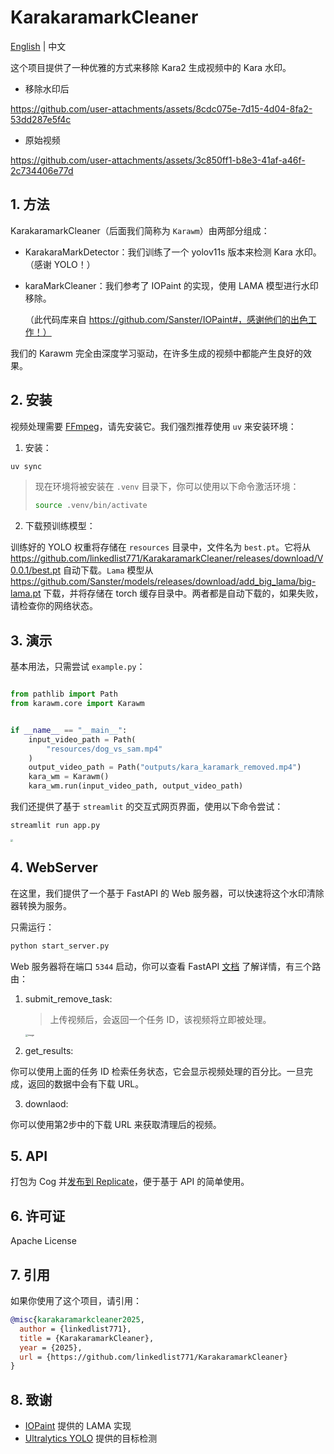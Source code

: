 # KarakaramarkCleaner

[English](README.md) | 中文

这个项目提供了一种优雅的方式来移除 Kara2 生成视频中的 Kara 水印。


- 移除水印后

https://github.com/user-attachments/assets/8cdc075e-7d15-4d04-8fa2-53dd287e5f4c

- 原始视频

https://github.com/user-attachments/assets/3c850ff1-b8e3-41af-a46f-2c734406e77d




## 1. 方法

KarakaramarkCleaner（后面我们简称为 `Karawm`）由两部分组成：

- KarakaraMarkDetector：我们训练了一个 yolov11s 版本来检测 Kara 水印。（感谢 YOLO！）

- karaMarkCleaner：我们参考了 IOPaint 的实现，使用 LAMA 模型进行水印移除。

  （此代码库来自 https://github.com/Sanster/IOPaint#，感谢他们的出色工作！）

我们的 Karawm 完全由深度学习驱动，在许多生成的视频中都能产生良好的效果。



## 2. 安装
视频处理需要 [FFmpeg](https://ffmpeg.org/)，请先安装它。我们强烈推荐使用 `uv` 来安装环境：

1. 安装：

```bash
uv sync
```

> 现在环境将被安装在 `.venv` 目录下，你可以使用以下命令激活环境：
>
> ```bash
> source .venv/bin/activate
> ```

2. 下载预训练模型：

训练好的 YOLO 权重将存储在 `resources` 目录中，文件名为 `best.pt`。它将从 https://github.com/linkedlist771/KarakaramarkCleaner/releases/download/V0.0.1/best.pt 自动下载。`Lama` 模型从 https://github.com/Sanster/models/releases/download/add_big_lama/big-lama.pt 下载，并将存储在 torch 缓存目录中。两者都是自动下载的，如果失败，请检查你的网络状态。

## 3. 演示

基本用法，只需尝试 `example.py`：

```python

from pathlib import Path
from karawm.core import Karawm


if __name__ == "__main__":
    input_video_path = Path(
        "resources/dog_vs_sam.mp4"
    )
    output_video_path = Path("outputs/kara_karamark_removed.mp4")
    kara_wm = Karawm()
    kara_wm.run(input_video_path, output_video_path)

```

我们还提供了基于 `streamlit` 的交互式网页界面，使用以下命令尝试：

```bash
streamlit run app.py
```

<img src="resources/app.png" style="zoom: 25%;" />

## 4. WebServer

在这里，我们提供了一个基于 FastAPI 的 Web 服务器，可以快速将这个水印清除器转换为服务。

只需运行：

```python
python start_server.py
```

Web 服务器将在端口 `5344` 启动，你可以查看 FastAPI [文档](http://localhost:5344/docs) 了解详情，有三个路由：

1. submit_remove_task:

   > 上传视频后，会返回一个任务 ID，该视频将立即被处理。

   <img src="resources/53abf3fd-11a9-4dd7-a348-34920775f8ad.png" alt="image" style="zoom: 25%;" />

2. get_results:

你可以使用上面的任务 ID 检索任务状态，它会显示视频处理的百分比。一旦完成，返回的数据中会有下载 URL。

3. downlaod:

你可以使用第2步中的下载 URL 来获取清理后的视频。

## 5. API

打包为 Cog 并[发布到 Replicate](https://replicate.com/uglyrobot/kara2-karamark-remover)，便于基于 API 的简单使用。

## 6. 许可证

Apache License



## 7. 引用

如果你使用了这个项目，请引用：

```bibtex
@misc{karakaramarkcleaner2025,
  author = {linkedlist771},
  title = {KarakaramarkCleaner},
  year = {2025},
  url = {https://github.com/linkedlist771/KarakaramarkCleaner}
}
```

## 8. 致谢

- [IOPaint](https://github.com/Sanster/IOPaint) 提供的 LAMA 实现
- [Ultralytics YOLO](https://github.com/ultralytics/ultralytics) 提供的目标检测
